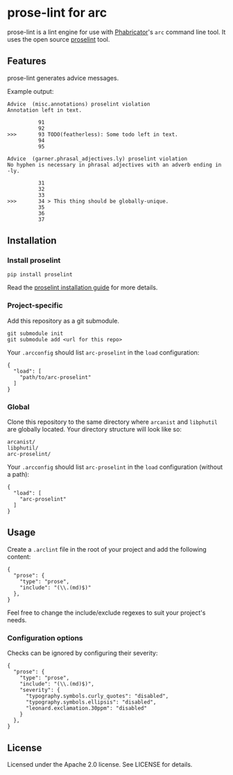 # prose-lint for arc

prose-lint is a lint engine for use with [Phabricator](http://phabricator.org)'s `arc` command line tool.
It uses the open source [proselint](http://proselint.com/) tool.

## Features

prose-lint generates advice messages.

Example output:

    Advice  (misc.annotations) proselint violation
    Annotation left in text.
    
              91 
              92 
    >>>       93 TODO(featherless): Some todo left in text.
              94 
              95 
              
    Advice  (garner.phrasal_adjectives.ly) proselint violation
    No hyphen is necessary in phrasal adjectives with an adverb ending in -ly.
    
              31 
              32 
              33 
    >>>       34 > This thing should be globally-unique.
              35 
              36 
              37 

## Installation

### Install proselint

    pip install proselint

Read the [proselint installation guide](https://github.com/amperser/proselint#installation) for more
details.

### Project-specific

Add this repository as a git submodule.

    git submodule init
    git submodule add <url for this repo>

Your `.arcconfig` should list `arc-proselint` in the `load` configuration:

    {
      "load": [
        "path/to/arc-proselint"
      ]
    }

### Global

Clone this repository to the same directory where `arcanist` and `libphutil` are globally located.
Your directory structure will look like so:

    arcanist/
    libphutil/
    arc-proselint/

Your `.arcconfig` should list `arc-proselint` in the `load` configuration (without a path):

    {
      "load": [
        "arc-proselint"
      ]
    }

## Usage

Create a `.arclint` file in the root of your project and add the following content:

    {
      "prose": {
        "type": "prose",
        "include": "(\\.(md)$)"
      },
    }

Feel free to change the include/exclude regexes to suit your project's needs.

### Configuration options

Checks can be ignored by configuring their severity:

    {
      "prose": {
        "type": "prose",
        "include": "(\\.(md)$)",
        "severity": {
          "typography.symbols.curly_quotes": "disabled",
          "typography.symbols.ellipsis": "disabled",
          "leonard.exclamation.30ppm": "disabled"
        }
      },
    }

## License

Licensed under the Apache 2.0 license. See LICENSE for details.

